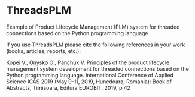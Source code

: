 # ThreadsPLM
Example of Product Lifecycle Management (PLM) system for threaded connections based on the Python programming language

If you use ThreadsPLM please cite the following references in your work (books, articles, reports, etc.):

Kopei V., Onysko O., Panchuk V. Principles of the product lifecycle management system development for threaded connections based on the Python programming language. International Conference of Applied Science ICAS 2019 (May 9-11, 2019, Hunedoara, Romania): Book of Abstracts, Timisoara, Editura EUROBIT, 2019, p 42
